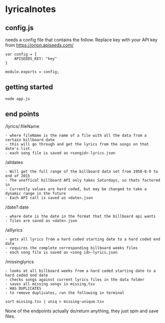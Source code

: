 # lyricalnotes

## config.js
needs a config file that contains the follow.  Replace key with your API key from https://orion.apiseeds.com/

```
var config = {
	APISEEDS_KEY: "key"
}

module.exports = config;
```

## getting started

`node app.js`

## end points
/lyrics/:fileName

	- where fileName is the name of a file with all the data from a certain billboard date
	- this will go through and get the lyrics from the songs on that date's list.
	- each song file is saved as <songid>-lyrics.json

/alldates

	- Will get the full range of the billboard data set from 1958-8-9 to end of 2015
	- The unoffical billboard API only takes Saturdays, so thats factored in
	- Currently values are hard coded, but may be changed to take a dynamic range in the future
	- Each API call is saved as <date>.json


/date?:date

	- where date is the date in the format that the billboard api wants
	- files are saved as <date>.json


/alllyrics

	- gets all lyrics from a hard coded starting date to a hard coded end date
	- requires the complete corresponding billboard weeks files
	- each song file is saved as <song id>-lyrics.json


/missinglyrics

	- looks at all billboard weeks from a hard coded starting date to a hard coded end date
	- checks songs against current lyrics files in the data folder
	- saves all missing songs in missing.tsv
	- HAS DUPLICATES
	- to remove duplicates, run the following in terminal
	
	sort missing.tsv | uniq > missing-unique.tsv
	




None of the endpoints actually do/return anything, they just spin and save files.
